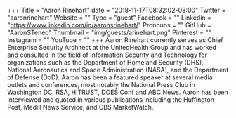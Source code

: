 +++
Title = "Aaron Rinehart"
date = "2018-11-17T08:32:02-08:00"
Twitter = "aaronrinehart"
Website = ""
Type = "guest"
Facebook = ""
Linkedin = "https://www.linkedin.com/in/aaronsrinehart/"
Pronouns = ""
GitHub = "AaronSTeneo"
Thumbnail = "img/guests/arinehart.png"
Pinterest = ""
Instagram = ""
YouTube = ""
+++
Aaron Rinehart currently serves as Chief Enterprise Security Architect at the UnitedHealth Group and has worked and consulted in the field of Information Security and Technology for organizations such as the Department of Homeland Security (DHS), National Aeronautics and Space Administration (NASA), and the Department of Defense (DoD). Aaron has been a featured speaker at several media outlets and conferences, most notably the National Press Club in Washington DC, RSA, HITRUST, DOES Conf and ABC News. Aaron has been interviewed and quoted in various publications including the Huffington Post, Medill News Service, and CBS MarketWatch.
